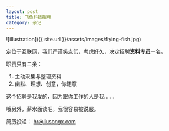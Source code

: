 ```yaml
---
layout: post
title: 飞鱼科技招聘
category: 杂记
---
```


![illustration]({{ site.url }}/assets/images/flying-fish.jpg)



定位于互联网，我们严谨笑点低，考虑好久，决定招聘**资料专员**一名。


职责只有二条：

1. 主动采集与整理资料
2. 幽默、理想、创意，你随意


这个招聘是我发的，因为跟你工作的人是我… …

哦另外，薪水面谈吧，我很容易被说服。


简历投递： hr@liusongx.com


